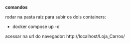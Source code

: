 **comandos**

rodar na pasta raiz para subir os dois containers:
- docker compose up -d

acessar na url do navegador:
http://localhost/Loja_Carros/
